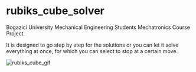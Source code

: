 # rubiks_cube_solver
Bogazici University Mechanical Engineering Students Mechatronics Course Project.

It is designed to go step by step for the solutions or you can let it solve everything at once, for which you can select to stop at a certain move.

![rubiks_cube_gif](https://github.com/ChazzKemal/Rubiks_Cube_Solver/assets/71472091/ef1a23b9-0788-4217-84a3-35cccd8e4b20)

